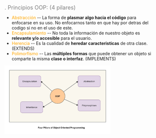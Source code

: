 
<span style="color:grey"><font size="4">
. Principios OOP: (4 pilares)
</font></span>
- <span style="color:orange">Abstracción</span> -- La forma de **plasmar algo hacia el código** para enfocarse en su uso. No enfocarnos tanto en que hay por detras del codigo si no en el uso de este.
- <span style="color:orange">Encapsulamiento</span> -- No toda la información de nuestro objeto es **relevante y/o accesible** para el usuario.
- <span style="color:orange">Herencia</span> -- Es la cualidad de **heredar caracteristicas** de otra clase. (EXTENDS)
- <span style="color:orange">Polimorfismo</span> -- Las **múltiples formas** que puede obtener un objeto si comparte la misma **clase o interfaz**. (IMPLEMENTS) 

<p align="left"><img width="350" src="./imagenes/OOP_basic_principles.jpeg" alt="drawing"/>
</p>
